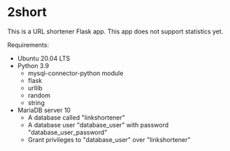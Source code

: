 # 2short
This is a URL shortener Flask app. This app does not support statistics yet.

Requirements:
  - Ubuntu 20.04 LTS
  - Python 3.9
    - mysql-connector-python module
    - flask
    - urllib
    - random
    - string
  - MariaDB server 10
    - A database called "linkshortener"
    - A database user "database_user" with password "database_user_password"
    - Grant privileges to "database_user" over "linkshortener"
